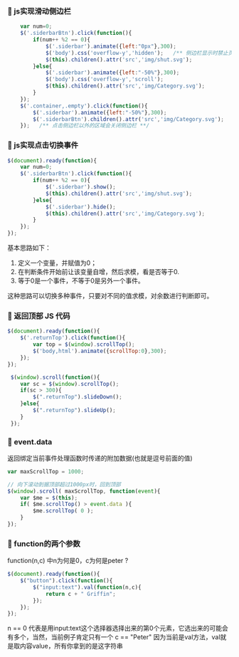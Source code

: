### :green_heart: js实现滑动侧边栏

```javascript
    var num=0;
    $('.siderbarBtn').click(function(){
        if(num++ %2 == 0){
            $('.siderbar').animate({left:"0px"},300);
            $('body').css('overflow-y','hidden');   /** 侧边栏显示时禁止页面滑动 **/
            $(this).children().attr('src','img/shut.svg');
        }else{
            $('.siderbar').animate({left:"-50%"},300);
            $('body').css('overflow-y','scroll');
            $(this).children().attr('src','img/Category.svg');
        }
    });
    $('.container,.empty').click(function(){
        $('.siderbar').animate({left:"-50%"},300);
        $('.siderbarBtn').children().attr('src','img/Category.svg');
    });   /** 点击侧边栏以外的区域会关闭侧边栏 **/
```



### :green_heart: js实现点击切换事件

```javascript
$(document).ready(function){	
	var num=0;
    $('.siderbarBtn').click(function(){
        if(num++ %2 == 0){
            $('.siderbar').show();
            $(this).children().attr('src','img/shut.svg');
        }else{
            $('.siderbar').hide();
            $(this).children().attr('src','img/Category.svg');
        }
    });
});
```

基本思路如下： 

1. 定义一个变量，并赋值为0；
2. 在判断条件开始前让该变量自增，然后求模，看是否等于0.
3. 等于0是一个事件，不等于0是另外一个事件。

这种思路可以切换多种事件，只要对不同的值求模，对余数进行判断即可。



### :green_heart: 返回顶部 JS 代码

```javascript
$(document).ready(function(){    
  	$('.returnTop').click(function(){
        var top = $(window).scrollTop();
        $('body,html').animate({scrollTop:0},300);
    });
});

 $(window).scroll(function(){
    var sc = $(window).scrollTop();
    if(sc > 300){
        $(".returnTop").slideDown();
    }else{
        $(".returnTop").slideUp();
    }
 });
```



### :green_heart: event.data 

返回绑定当前事件处理函数时传递的附加数据(也就是逗号前面的值)

```javascript
var maxScrollTop = 1000;

// 向下滚动到据顶部超过1000px时，回到顶部
$(window).scroll( maxScrollTop, function(event){
    var $me = $(this);
    if( $me.scrollTop() > event.data ){
        $me.scrollTop( 0 );
    }
});
```



### :green_heart: function的两个参数

function(n,c) 中n为何是0，c为何是peter ?

```javascript
$(document).ready(function(){
	$("button").click(function(){
		$("input:text").val(function(n,c){
			return c + " Griffin";
		});
	});
});
```

n == 0 代表是用input:text这个选择器选择出来的第0个元素，它选出来的可能会有多个，当然，当前例子肯定只有一个
c  == "Peter" 因为当前是val方法，val就是取内容value，所有你拿到的是这字符串